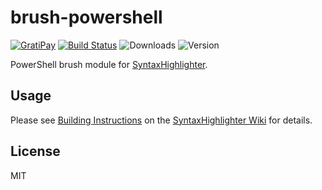 # brush-powershell

[![GratiPay](https://img.shields.io/gratipay/user/alexgorbatchev.svg)](https://gratipay.com/alexgorbatchev/)
[![Build Status](https://travis-ci.org/syntaxhighlighter/brush-powershell.svg)](https://travis-ci.org/syntaxhighlighter/brush-powershell)
![Downloads](https://img.shields.io/npm/dm/brush-powershell.svg)
![Version](https://img.shields.io/npm/v/brush-powershell.svg)

PowerShell brush module for [SyntaxHighlighter](https://github.com/syntaxhighlighter/syntaxhighlighter).

## Usage

Please see [Building Instructions](https://github.com/syntaxhighlighter/syntaxhighlighter/wiki/Building) on the [SyntaxHighlighter Wiki](https://github.com/syntaxhighlighter/syntaxhighlighter/wiki) for details.

## License

MIT
